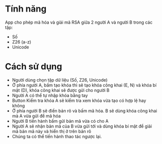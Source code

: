 # Tính năng
App cho phép mã hóa và giải mã RSA giữa 2 người A và người B trong các tập:
- Số
- Z26 (a-z)
- Unicode

# Cách sử dụng
- Người dùng chọn tập dữ liệu (Số, Z26, Unicode)
- Ở phía người A, bấm tạo khóa thì sẽ tạo khóa công khai (E, N) và khóa bí mật (D), khóa công khai sẽ được gửi cho người B
- Người A có thể tự nhập khóa bằng tay
- Button Kiểm tra khóa A sẽ kiểm tra xem khóa vừa tạo có hợp lệ hay không
- Ở phía người B sẽ điền bản rõ và bấm mã hóa. B sẽ dùng khóa công khai mà A vừa gửi để mã hóa
- Người B tiến hành bấm gửi bản mã vừa có cho A
- Người A sẽ nhận bản mã của B vừa gửi tới và dùng khóa bí mật để giải mã bản mã này và hiển thị ở trên bản rõ
- Chúng ta có thể tiến hành thao tác ngược lại. 